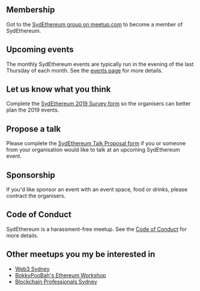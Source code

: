 ## Membership

Got to the [SydEthereum group on meetup.com](https://www.meetup.com/sydeth) to become a member of SydEthereum.

## Upcoming events

The monthly SydEthereum events are typically run in the evening of the last Thursday of each month. See the [events page](https://www.meetup.com/sydeth/events/) for more details.


## Let us know what you think

Complete the [SydEthereum 2019 Survey form](https://docs.google.com/forms/d/1rNniN9NofDP2ePShKSzEaMw5rdeKAHizGPm4P6xbqzQ/viewform) so the organisers can better plan the 2019 events.

## Propose a talk

Please complete the [SydEthereum Talk Proposal form](https://docs.google.com/forms/d/e/1FAIpQLScFmoo86OLTD6qWrmOFCqwtuIQM51kViUHeapscsGjGIveNNw/viewform) if you or someone from your organisation would like to talk at an upcoming SydEthereum event.

## Sponsorship

If you'd like sponsor an event with an event space, food or drinks, please contract the organisers.

## Code of Conduct

SydEthereum is a harassment-free meetup. See the [Code of Conduct](./CodeOfConduct.md) for more details.

## Other meetups you my be interested in

* [Web3 Sydney](https://www.meetup.com/Web3Sydney/)
* [
BokkyPooBah's Ethereum Workshop](https://www.meetup.com/BokkyPooBahs-Ethereum-Workshop/)
* [Blockchain Professionals Sydney](https://www.meetup.com/Blockchain-Professionals-Sydney/)
